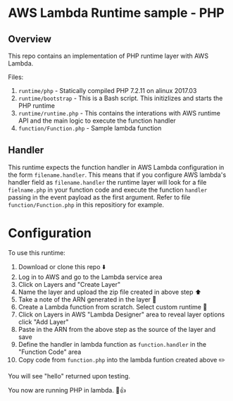# AWS Lambda Runtime sample - PHP


## Overview

This repo contains an implementation of PHP runtime layer with AWS Lambda.

Files:
1. `runtime/php` - Statically compiled PHP 7.2.11 on alinux 2017.03
2. `runtime/bootstrap` - This is a Bash script. This initizlizes and starts the PHP runtime
3. `runtime/runtime.php` - This contains the interations with AWS runtime API and the main logic to execute the function handler
4. `function/Function.php` - Sample lambda function

## Handler

This runtime expects the function handler in AWS Lambda configuration in the form `filename.handler`. This means that if you configure AWS lambda's handler field as `filename.handler` the runtime layer will look for a file `fielname.php` in your function code and execute the function `handler` passing in the event payload as the first argument. Refer to file `function/Function.php` in this repositiory for example.

# Configuration

To use this runtime:
1. Download or clone this repo ⬇️
2. Log in to AWS and go to the Lambda service area
3. Click on Layers and "Create Layer"
4. Name the layer and upload the zip file created in above step ⬆️
3. Take a note of the ARN generated in the layer 📝
5. Create a Lambda function from scratch. Select custom runtime 🏇
2. Click on Layers in AWS "Lambda Designer" area to reveal layer options click "Add Layer"
6. Paste in the ARN from the above step as the source of the layer and save
7. Define the handler in lambda function as `function.handler` in the "Function Code" area
8. Copy code from `function.php` into the lambda funtion created above ✏️

You will see "hello" returned upon testing.

You now are running PHP in lambda. 🎉👍
